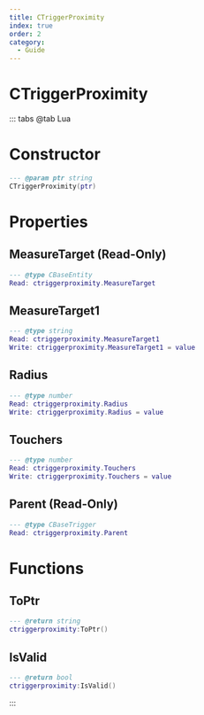 ```yaml
---
title: CTriggerProximity
index: true
order: 2
category:
  - Guide
---
```


# CTriggerProximity

::: tabs
@tab Lua
# Constructor
```lua
--- @param ptr string
CTriggerProximity(ptr)
```
# Properties
## MeasureTarget (Read-Only)
```lua
--- @type CBaseEntity
Read: ctriggerproximity.MeasureTarget
```
## MeasureTarget1 
```lua
--- @type string
Read: ctriggerproximity.MeasureTarget1
Write: ctriggerproximity.MeasureTarget1 = value
```
## Radius 
```lua
--- @type number
Read: ctriggerproximity.Radius
Write: ctriggerproximity.Radius = value
```
## Touchers 
```lua
--- @type number
Read: ctriggerproximity.Touchers
Write: ctriggerproximity.Touchers = value
```
## Parent (Read-Only)
```lua
--- @type CBaseTrigger
Read: ctriggerproximity.Parent
```
# Functions
## ToPtr
```lua
--- @return string
ctriggerproximity:ToPtr()
```
## IsValid
```lua
--- @return bool
ctriggerproximity:IsValid()
```

:::